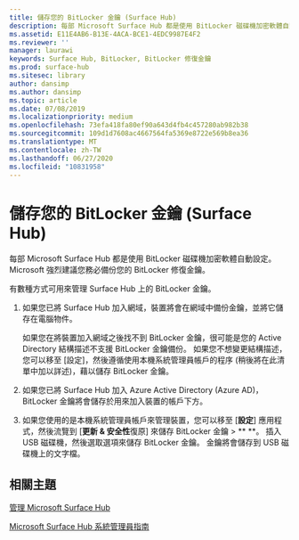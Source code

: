 ```yaml
---
title: 儲存您的 BitLocker 金鑰 (Surface Hub)
description: 每部 Microsoft Surface Hub 都是使用 BitLocker 磁碟機加密軟體自動設定。 Microsoft 強烈建議您務必備份您的 BitLocker 修復金鑰。
ms.assetid: E11E4AB6-B13E-4ACA-BCE1-4EDC9987E4F2
ms.reviewer: ''
manager: laurawi
keywords: Surface Hub, BitLocker, BitLocker 修復金鑰
ms.prod: surface-hub
ms.sitesec: library
author: dansimp
ms.author: dansimp
ms.topic: article
ms.date: 07/08/2019
ms.localizationpriority: medium
ms.openlocfilehash: 73efa418fa80ef90a643d4fb4c457280ab982b38
ms.sourcegitcommit: 109d1d7608ac4667564fa5369e8722e569b8ea36
ms.translationtype: MT
ms.contentlocale: zh-TW
ms.lasthandoff: 06/27/2020
ms.locfileid: "10831958"
---
```

# 儲存您的 BitLocker 金鑰 (Surface Hub)


每部 Microsoft Surface Hub 都是使用 BitLocker 磁碟機加密軟體自動設定。 Microsoft 強烈建議您務必備份您的 BitLocker 修復金鑰。

有數種方式可用來管理 Surface Hub 上的 BitLocker 金鑰。

1.  如果您已將 Surface Hub 加入網域，裝置將會在網域中備份金鑰，並將它儲存在電腦物件。

    如果您在將裝置加入網域之後找不到 BitLocker 金鑰，很可能是您的 Active Directory 結構描述不支援 BitLocker 金鑰備份。 如果您不想變更結構描述，您可以移至 [設定]，然後遵循使用本機系統管理員帳戶的程序 (稍後將在此清單中加以詳述)，藉以儲存 BitLocker 金鑰。

2.  如果您已將 Surface Hub 加入 Azure Active Directory (Azure AD)，BitLocker 金鑰將會儲存於用來加入裝置的帳戶下方。

3.  如果您使用的是本機系統管理員帳戶來管理裝置，您可以移至 [**設定**] 應用程式，然後流覽到 [**更新 & 安全性**復原] 來儲存 BitLocker 金鑰 &gt; ** **。 插入 USB 磁碟機，然後選取選項來儲存 BitLocker 金鑰。 金鑰將會儲存到 USB 磁碟機上的文字檔。


##  <a name="related-topics"></a>相關主題

[管理 Microsoft Surface Hub](manage-surface-hub.md)

[Microsoft Surface Hub 系統管理員指南](surface-hub-administrators-guide.md)

 

 





